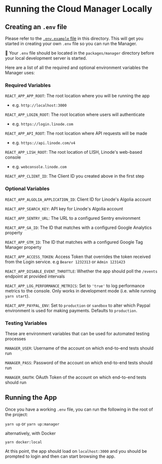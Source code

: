 # Running the Cloud Manager Locally

## Creating an `.env` file

Please refer to the [`.env.example` file](./packages/manager/.env.example) in this directory. This will get you started in creating your own `.env` file so you can run the Manager.

:rotating_light: Your `.env` file should be located in the `packages/manager` directory before your local development server is started.

Here are a list of all the required and optional environment variables the Manager uses:

### Required Variables

`REACT_APP_APP_ROOT`: The root location where you will be running the app
* e.g. `http://localhost:3000`

`REACT_APP_LOGIN_ROOT`: The root location where users will authenticate
* e.g. `https://login.linode.com`

`REACT_APP_API_ROOT`: The root location where API requests will be made
* e.g. `https://api.linode.com/v4`

`REACT_APP_LISH_ROOT`: The root location of LISH, Linode's web-based console
* e.g. `webconsole.linode.com`

`REACT_APP_CLIENT_ID`: The Client ID you created above in the first step


### Optional Variables

`REACT_APP_ALGOLIA_APPLICATION_ID`: Client ID for Linode's Algolia account

`REACT_APP_SEARCH_KEY`: API key for Linode's Algolia account

`REACT_APP_SENTRY_URL`: The URL to a configured Sentry environment

`REACT_APP_GA_ID`: The ID that matches with a configured Google Analytics property

`REACT_APP_GTM_ID`: The ID that matches with a configured Google Tag Manager property

`REACT_APP_ACCESS_TOKEN`: Access Token that overrides the token received from the Login service.
e.g `Bearer 1232313` or `Admin 1231423`

`REACT_APP_DISABLE_EVENT_THROTTLE`: <Boolean> Whether the app should poll the `/events` endpoint at provided intervals

`REACT_APP_LOG_PERFORMANCE_METRICS`: Set to `'true'` to log performance metrics to the console. Only works in development mode (i.e. while running `yarn start`).

`REACT_APP_PAYPAL_ENV`: Set to `production` or `sandbox` to alter which Paypal environment is used
for making payments. Defaults to `production`.

### Testing Variables

These are environment variables that can be used for automated testing processes

`MANAGER_USER`: Username of the account on which end-to-end tests should run

`MANAGER_PASS`: Password of the account on which end-to-end tests should run

`MANAGER_OAUTH`: OAuth Token of the account on which end-to-end tests should run

## Running the App

Once you have a working `.env` file, you can run the following in the root of the project:

`yarn up` or `yarn up:manager`

alternatively, with Docker

`yarn docker:local`

At this point, the app should load on `localhost:3000` and you should be prompted to login and then can start browsing the app.
